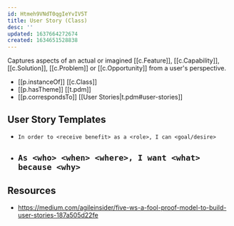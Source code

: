 ```yaml
---
id: Htmeh9VNdT0qgIeYvIV5T
title: User Story (Class)
desc: ''
updated: 1637664272674
created: 1634651528838
---
```




Captures aspects of an actual or imagined [[c.Feature]], [[c.Capability]], [[c.Solution]], [[c.Problem]] or [[c.Opportunity]] from a user's perspective.

- [[p.instanceOf]] [[c.Class]]
- [[p.hasTheme]] [[t.pdm]] 
- [[p.correspondsTo]] [[User Stories|t.pdm#user-stories]]

## User Story Templates

- `In order to <receive benefit> as a <role>, I can <goal/desire>`
- `As <who> <when> <where>, I want <what> because <why>`
  - 

## Resources

- https://medium.com/agileinsider/five-ws-a-fool-proof-model-to-build-user-stories-187a505d22fe
